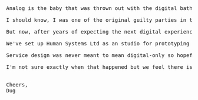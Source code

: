 <!-- 
So I got tired of dealing with huge frameworks and looked back longingly 
at the heady days of late 1990 when folk shared the content of a "www" folder 
and marked up their content in basic ways to make it navigable and intelligible. 
So just for fun, this page is not even compatible with HTML3.2 for now. 
Let's see what happens when you travel very light indeed 
(reaches for phone to test output...) 
-->

<pre>

Analog is the baby that was thrown out with the digital bath-water.

I should know, I was one of the original guilty parties in the early days of the commercial internet in the UK. If we could turn it into a client-server application, we whent for it.

But now, after years of expecting the next digital experience to be the one, we decided it was time to look back at analog devices.

We've set up Human Systems Ltd as an studio for prototyping real-world services and digital+analog devices with the intention of crowdsourcing the better outcomes to market.

Service design was never meant to mean digital-only so hopefully we'll have real physical devices in your hands soon:-). 

I'm not sure exactly when that happened but we feel there is now something missing between the human and the digital.


Cheers,
Dug

</pre>
